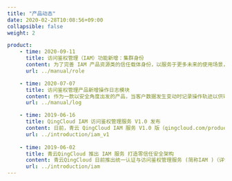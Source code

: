 ```yaml
---
title: "产品动态"
date: 2020-02-28T10:08:56+09:00
collapsible: false
weight: 2

product:
    - time: 2020-09-11
      title: 访问鉴权管理（IAM）功能新增：集群身份
      content: 为了完善 IAM 产品资源类的信任载体身份，以服务于更多未来的使用场景，我们新增支持集群作为身份信任载体。
      url: ../manual/role

    - time: 2020-07-07
      title: 访问鉴权管理产品新增操作日志模块
      content: 作为一款以安全角度出发的产品，当客户数据发生变动时记录操作轨迹以供审查和回溯将尤为重要。为了明确告知客户的账户身份何时被创建、修改和代入使用，我们为 IAM 产品新增了操作日志模块。
      url: ../manual/log

    - time: 2019-06-16
      title: QingCloud IAM 访问鉴权管理服务 V1.0 发布
      content: 日前，青云 QingCloud IAM 服务 V1.0 版（qingcloud.com/products/iam/）已发布至公有云平台供广大客户试用。
      url: ../introduction/iam_v1
      
    - time: 2019-06-02
      title: 青云QingCloud 推出 IAM 服务 打造零信任安全架构
      content: 青云QingCloud 日前推出统一认证与访问鉴权管理服务 (简称IAM )（详情：qingcloud.com/products/IAM），使用者可以统一管理和控制接入实体的认证和授权，更安全地自主管控账户下的任意资源访问权限，实现企业零信任安全架构的构建。
      url: ../introduction/iam
---
```


<!-- 设置上述参数可生成产品动态页  -->
